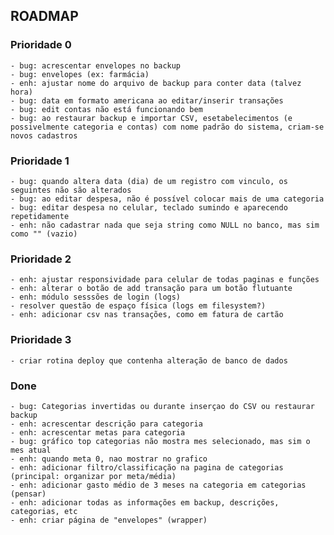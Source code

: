 ## ROADMAP

### Prioridade 0
    - bug: acrescentar envelopes no backup
    - bug: envelopes (ex: farmácia)
    - enh: ajustar nome do arquivo de backup para conter data (talvez hora)
    - bug: data em formato americana ao editar/inserir transações
    - bug: edit contas não está funcionando bem
    - bug: ao restaurar backup e importar CSV, esetabelecimentos (e possivelmente categoria e contas) com nome padrão do sistema, criam-se novos cadastros

### Prioridade 1
    - bug: quando altera data (dia) de um registro com vinculo, os seguintes não são alterados
    - bug: ao editar despesa, não é possível colocar mais de uma categoria
    - bug: editar despesa no celular, teclado sumindo e aparecendo repetidamente
    - enh: não cadastrar nada que seja string como NULL no banco, mas sim como "" (vazio)

### Prioridade 2
    - enh: ajustar responsividade para celular de todas paginas e funções
    - enh: alterar o botão de add transação para um botão flutuante
    - enh: módulo sesssões de login (logs)
    - resolver questão de espaço física (logs em filesystem?)
    - enh: adicionar csv nas transações, como em fatura de cartão

### Prioridade 3
    - criar rotina deploy que contenha alteração de banco de dados


### Done
    - bug: Categorias invertidas ou durante inserçao do CSV ou restaurar backup
    - enh: acrescentar descrição para categoria
    - enh: acrescentar metas para categoria
    - bug: gráfico top categorias não mostra mes selecionado, mas sim o mes atual
    - enh: quando meta 0, nao mostrar no grafico
    - enh: adicionar filtro/classificação na pagina de categorias (principal: organizar por meta/média)
    - enh: adicionar gasto médio de 3 meses na categoria em categorias (pensar)
    - enh: adicionar todas as informações em backup, descrições, categorias, etc
    - enh: criar página de "envelopes" (wrapper)